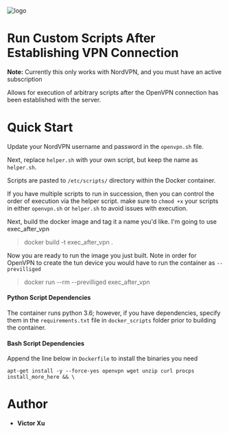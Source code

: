 ![logo](https://user-images.githubusercontent.com/15576531/60744727-3c9d1c80-9f45-11e9-84a6-dd54941d293d.jpg)
# Run Custom Scripts After Establishing VPN Connection
**Note:** Currently this only works with  NordVPN, and you must have an active subscription

Allows for execution of arbitrary scripts after the OpenVPN connection has been established with the server.

# Quick Start
Update your NordVPN username and password in the `openvpn.sh` file.

Next, replace `helper.sh` with your own script, but keep the name as `helper.sh`. 

Scripts are pasted to `/etc/scripts/` directory within the Docker container. 

If you have multiple scripts to run in succession, then you can control the order of execution via the helper script.
make sure to `chmod +x` your scripts in either `openvpn.sh` or `helper.sh` to avoid issues with execution.

Next, build the docker image and tag it a name you'd like. I'm going to use exec_after_vpn
> docker build -t exec_after_vpn .

Now you are ready to run the image you just built. Note in order for OpenVPN to create the tun device you would have to run the container as `--previlliged`
> docker run --rm --previlliged exec_after_vpn

#### Python Script Dependencies
The container runs python 3.6; however, if you have dependencies, specify them in the `requirements.txt` file in `docker_scripts` folder prior to building the container.

#### Bash Script Dependencies
Append the line below in `Dockerfile` to install the binaries you need
```
apt-get install -y --force-yes openvpn wget unzip curl procps install_more_here && \
```

# Author
* **Victor Xu**
